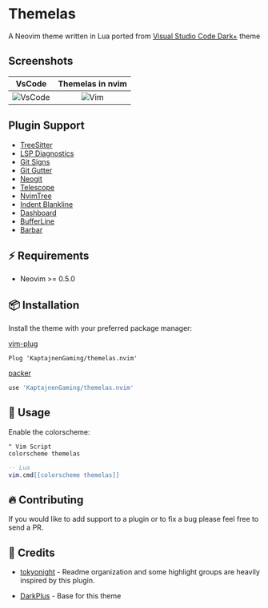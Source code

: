 # Themelas

A Neovim theme written in Lua ported from [Visual Studio Code Dark+](https://github.com/microsoft/vscode/blob/main/extensions/theme-defaults/themes/dark_plus.json) theme

## Screenshots

|                                                     VsCode                                                      |                                               Themelas in nvim                                               |
| :-------------------------------------------------------------------------------------------------------------: | :----------------------------------------------------------------------------------------------------------: |
| ![VsCode](https://user-images.githubusercontent.com/7432853/201310328-9b699a24-b2fe-4451-a5e1-1dc19fe42ee8.png) | ![Vim](https://user-images.githubusercontent.com/7432853/201310346-ddd9e640-6846-43cd-9b52-e08065f844bc.png) |

## Plugin Support

- [TreeSitter](https://github.com/nvim-treesitter/nvim-treesitter)
- [LSP Diagnostics](https://neovim.io/doc/user/lsp.html)
- [Git Signs](https://github.com/lewis6991/gitsigns.nvim)
- [Git Gutter](https://github.com/airblade/vim-gitgutter)
- [Neogit](https://github.com/TimUntersberger/neogit)
- [Telescope](https://github.com/nvim-telescope/telescope.nvim)
- [NvimTree](https://github.com/kyazdani42/nvim-tree.lua)
- [Indent Blankline](https://github.com/lukas-reineke/indent-blankline.nvim)
- [Dashboard](https://github.com/glepnir/dashboard-nvim)
- [BufferLine](https://github.com/akinsho/nvim-bufferline.lua)
- [Barbar](https://github.com/romgrk/barbar.nvim)

## ⚡️ Requirements

- Neovim >= 0.5.0

## 📦 Installation

Install the theme with your preferred package manager:

[vim-plug](https://github.com/junegunn/vim-plug)

```vim
Plug 'KaptajnenGaming/themelas.nvim'
```

[packer](https://github.com/wbthomason/packer.nvim)

```lua
use 'KaptajnenGaming/themelas.nvim'
```

## 🚀 Usage

Enable the colorscheme:

```vim
" Vim Script
colorscheme themelas
```

```lua
-- Lua
vim.cmd[[colorscheme themelas]]
```

## 🔥 Contributing

If you would like to add support to a plugin or to fix a bug please feel free to send a PR.

## 💐 Credits

- [tokyonight](https://github.com/folke/tokyonight.nvim) - Readme organization and some highlight groups are heavily inspired by this plugin.

- [DarkPlus](https://github.com/martinsione/darkplus.nvim) - Base for this theme
